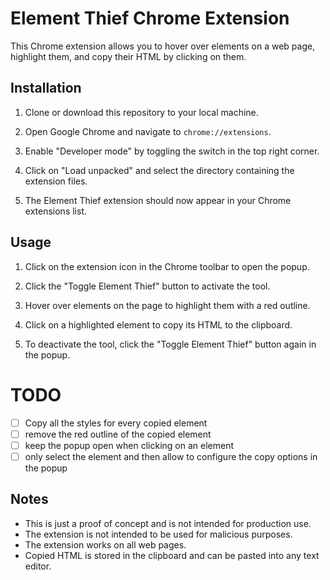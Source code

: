 # Element Thief Chrome Extension

This Chrome extension allows you to hover over elements on a web page, highlight them, and copy their HTML by clicking on them.

## Installation

1. Clone or download this repository to your local machine.

2. Open Google Chrome and navigate to `chrome://extensions`.

3. Enable "Developer mode" by toggling the switch in the top right corner.

4. Click on "Load unpacked" and select the directory containing the extension files.

5. The Element Thief extension should now appear in your Chrome extensions list.

## Usage

1. Click on the extension icon in the Chrome toolbar to open the popup.

2. Click the "Toggle Element Thief" button to activate the tool.

3. Hover over elements on the page to highlight them with a red outline.

4. Click on a highlighted element to copy its HTML to the clipboard.

5. To deactivate the tool, click the "Toggle Element Thief" button again in the popup.

# TODO
- [ ] Copy all the styles for every copied element
- [ ] remove the red outline of the copied element
- [ ] keep the popup open when clicking on an element
- [ ] only select the element and then allow to configure the copy options in the popup

## Notes

- This is just a proof of concept and is not intended for production use.
- The extension is not intended to be used for malicious purposes.
- The extension works on all web pages.
- Copied HTML is stored in the clipboard and can be pasted into any text editor.
